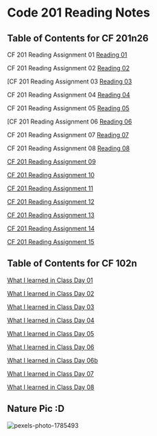 # Code 201 Reading Notes

## Table of Contents for CF 201n26

CF 201 Reading Assignment 01 [Reading 01](/CF201/read-01.md)

CF 201 Reading Assignment 02 [Reading 02](/CF201/read-02.md)

[CF 201 Reading Assignment 03 [Reading 03](/CF201/read-03.md)

CF 201 Reading Assignment 04 [Reading 04](/CF201/read-04.md)

CF 201 Reading Assignment 05 [Reading 05](/CF201/read-05.md)

[CF 201 Reading Assignment 06 [Reading 06](/CF201/read-06.md)

CF 201 Reading Assignment 07 [Reading 07](/CF201/read-07.md)

CF 201 Reading Assignment 08 [Reading 08](/CF201/read-08.md)

[CF 201 Reading Assignment 09](#)

[CF 201 Reading Assignment 10](#)

[CF 201 Reading Assignment 11](#)

[CF 201 Reading Assignment 12](#)

[CF 201 Reading Assignment 13](#)

[CF 201 Reading Assignment 14](#)

[CF 201 Reading Assignment 15](#)

## Table of Contents for CF 102n

[What I learned in Class Day 01](/CF102/Read01.md)

[What I learned in Class Day 02](/CF102/Read02.md)

[What I learned in Class Day 03](/CF102/Read03.md)

[What I learned in Class Day 04](/CF102/Read04.md)

[What I learned in Class Day 05](/CF102/Read05.md)

[What I learned in Class Day 06](/CF102/Read06.md)

[What I learned in Class Day 06b](/CF102/Read06b.md)

[What I learned in Class Day 07](/CF102/Read07.md)

[What I learned in Class Day 08](/CF102/read08.md)

## Nature Pic :D
![pexels-photo-1785493](https://user-images.githubusercontent.com/71913098/101452693-f179fc80-38e2-11eb-8433-2db9fa643bcd.jpg)
